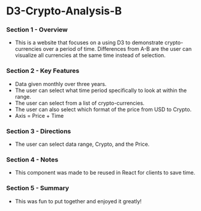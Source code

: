 # D3-Crypto-Analysis-B

### Section 1 - Overview 
- This is a website that focuses on a using D3 to demonstrate crypto-currencies over a period of time. 
  Differences from A-B are the user can visualize all currencies at the same time instead of selection.


### Section 2 - Key Features
- Data given monthly over three years. 
- The user can select what time period specifically to look at within the range. 
- The user can select from a list of crypto-currencies.
- The user can also select which format of the price from USD to Crypto.
- Axis = Price + Time


### Section 3 - Directions
- The user can select data range, Crypto, and the Price.


### Section 4 - Notes 
- This component was made to be reused in React for clients to save time.


### Section 5 - Summary 
- This was fun to put together and enjoyed it greatly! 
